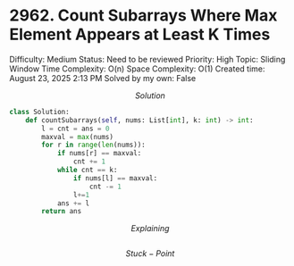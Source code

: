 # 2962. Count Subarrays Where Max Element Appears at Least K Times

Difficulty: Medium
Status: Need to be reviewed
Priority: High
Topic: Sliding Window
Time Complexity: O(n)
Space Complexity: O(1)
Created time: August 23, 2025 2:13 PM
Solved by my own: False

$$
Solution
$$

```python
class Solution:
    def countSubarrays(self, nums: List[int], k: int) -> int:
        l = cnt = ans = 0
        maxval = max(nums)
        for r in range(len(nums)):
            if nums[r] == maxval:
                cnt += 1
            while cnt == k:
                if nums[l] == maxval:
                    cnt -= 1
                l+=1
            ans += l
        return ans
```

$$
Explaining
$$

```

```

$$
Stuck-Point
$$

```

```